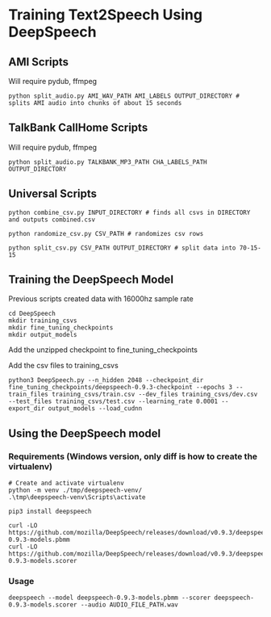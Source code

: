 # Training Text2Speech Using DeepSpeech

## AMI Scripts

Will require pydub, ffmpeg

    python split_audio.py AMI_WAV_PATH AMI_LABELS OUTPUT_DIRECTORY # splits AMI audio into chunks of about 15 seconds

## TalkBank CallHome Scripts

Will require pydub, ffmpeg
    
    python split_audio.py TALKBANK_MP3_PATH CHA_LABELS_PATH OUTPUT_DIRECTORY

## Universal Scripts

    python combine_csv.py INPUT_DIRECTORY # finds all csvs in DIRECTORY and outputs combined.csv

    python randomize_csv.py CSV_PATH # randomizes csv rows

    python split_csv.py CSV_PATH OUTPUT_DIRECTORY # split data into 70-15-15

## Training the DeepSpeech Model

Previous scripts created data with 16000hz sample rate

    cd DeepSpeech
    mkdir training_csvs
    mkdir fine_tuning_checkpoints
    mkdir output_models

Add the unzipped checkpoint to fine_tuning_checkpoints

Add the csv files to training_csvs

    python3 DeepSpeech.py --n_hidden 2048 --checkpoint_dir fine_tuning_checkpoints/deepspeech-0.9.3-checkpoint --epochs 3 --train_files training_csvs/train.csv --dev_files training_csvs/dev.csv --test_files training_csvs/test.csv --learning_rate 0.0001 --export_dir output_models --load_cudnn

## Using the DeepSpeech model

### Requirements (Windows version, only diff is how to create the virtualenv)

    # Create and activate virtualenv
    python -m venv ./tmp/deepspeech-venv/
    .\tmp\deepspeech-venv\Scripts\activate

    pip3 install deepspeech

    curl -LO https://github.com/mozilla/DeepSpeech/releases/download/v0.9.3/deepspeech-0.9.3-models.pbmm
    curl -LO https://github.com/mozilla/DeepSpeech/releases/download/v0.9.3/deepspeech-0.9.3-models.scorer

### Usage

    deepspeech --model deepspeech-0.9.3-models.pbmm --scorer deepspeech-0.9.3-models.scorer --audio AUDIO_FILE_PATH.wav